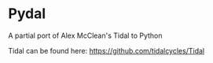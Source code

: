 # Pydal

A partial port of Alex McClean's Tidal to Python

Tidal can be found here: https://github.com/tidalcycles/Tidal
